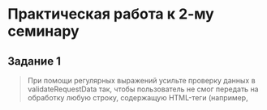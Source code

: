 # Практическая работа к 2-му семинару

## Задание 1

> При помощи регулярных выражений усильте проверку данных в validateRequestData так, чтобы пользователь не смог передать
> на обработку любую строку, содержащую HTML-теги (например, <script>).
> 

## Задание 2

> Доработайте шаблон аутентификации. В нем нужно добавить две вещи:
> - в приветствии нужно выводить имя залогинившегося пользователя;
> - также надо выводить ссылку «Выйти из системы», которая будет уничтожать сессию пользователя.
>

## Задание 3

> Переработайте имеющийся функционал приложения на формы:
> - создание, обновление и удаление пользователя теперь должно производиться через формы;
> - если пользователь обновляется, в форму должны быть выведены текущие значения, это может быть сделано ссылкой из
    списка пользователей (рядом с каждым из них будет своя ссылка “Обновить данные”).
>

## Задание 4

> Создайте функцию “Запомнить меня” в форме логина:
> - в форме должен появиться checkbox “Запомнить меня”;
> - при нажатии на него в процессе логина пользователю выдаётся cookie, по которому происходит автоматическая
    авторизация, даже если сессия закончилась;
> - при логине нужно будет генерировать токен из random_bytes(), размещая его в cookies и БД, чтобы сравнивать их;
> - при выходе из системы токен надо деактивировать.
>

## Задание 5

> Исправьте потолстевший Абстрактный контроллер.
> 